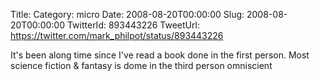 Title: 
Category: micro
Date: 2008-08-20T00:00:00
Slug: 2008-08-20T00:00:00
TwitterId: 893443226
TweetUrl: https://twitter.com/mark_philpot/status/893443226

It's been along time since I've read a book done in the first person. Most science fiction & fantasy is dome in the third person omniscient